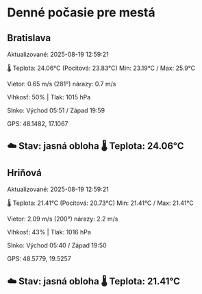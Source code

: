 ﻿# Denné počasie pre mestá

## Bratislava
Aktualizované: 2025-08-19 12:59:21

🌡️ Teplota: 24.06°C 
(Pocitová: 23.83°C)
Min: 23.19°C / Max: 25.9°C

Vietor: 0.65 m/s    (281°) 
nárazy: 0.7 m/s

Vlhkosť: 50% | Tlak: 1015 hPa

Slnko: Východ 05:51 / Západ 19:59

GPS: 48.1482, 17.1067

☁️ Stav: jasná obloha        🌡️ Teplota: 24.06°C
---

## Hriňová
Aktualizované: 2025-08-19 12:59:21

🌡️ Teplota: 21.41°C 
(Pocitová: 20.73°C)
Min: 21.41°C / Max: 21.41°C

Vietor: 2.09 m/s (200°)
nárazy: 2.2 m/s

Vlhkosť: 43% | Tlak: 1016 hPa

Slnko: Východ 05:40 / Západ 19:50

GPS: 48.5779, 19.5257

☁️ Stav: jasná obloha        🌡️ Teplota: 21.41°C
---
